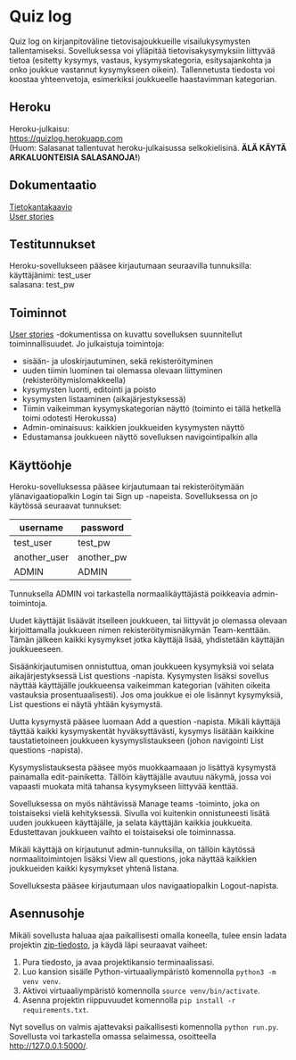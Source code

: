 # Quiz log

Quiz log on kirjanpitoväline tietovisajoukkueille visailukysymysten tallentamiseksi. Sovelluksessa voi ylläpitää tietovisakysymyksiin liittyvää tietoa (esitetty kysymys, vastaus, kysymyskategoria, esitysajankohta ja onko joukkue vastannut kysymykseen oikein). Tallennetusta tiedosta voi koostaa yhteenvetoja, esimerkiksi joukkueelle haastavimman kategorian.

## Heroku
Heroku-julkaisu:  
https://quizlog.herokuapp.com  
(Huom: Salasanat tallentuvat heroku-julkaisussa selkokielisinä. **ÄLÄ KÄYTÄ ARKALUONTEISIA SALASANOJA!**)  

## Dokumentaatio
[Tietokantakaavio](/documentation/uml-chart.png)  
[User stories](/documentation/userstories.md)

## Testitunnukset
Heroku-sovellukseen pääsee kirjautumaan seuraavilla tunnuksilla:  
käyttäjänimi: test_user  
salasana: test_pw  

## Toiminnot
[User stories](/documentation/userstories.md) -dokumentissa on kuvattu sovelluksen suunnitellut toiminnallisuudet. Jo julkaistuja toimintoja:  
- sisään- ja uloskirjautuminen, sekä rekisteröityminen
- uuden tiimin luominen tai olemassa olevaan liittyminen (rekisteröitymislomakkeella)
- kysymysten luonti, editointi ja poisto
- kysymysten listaaminen (aikajärjestyksessä)
- Tiimin vaikeimman kysymyskategorian näyttö (toiminto ei tällä hetkellä toimi odotesti Herokussa)
- Admin-ominaisuus: kaikkien joukkueiden kysymysten näyttö
- Edustamansa joukkueen näyttö sovelluksen navigointipalkin alla

## Käyttöohje
Heroku-sovelluksessa pääsee kirjautumaan tai rekisteröitymään ylänavigaatiopalkin Login tai Sign up -napeista. Sovelluksessa on jo käytössä seuraavat tunnukset:  

| username | password |
| --- | --- |
| test_user | test_pw |
| another_user | another_pw |
| ADMIN | ADMIN |  

Tunnuksella ADMIN voi tarkastella normaalikäyttäjästä poikkeavia admin-toimintoja.

Uudet käyttäjät lisäävät itselleen joukkueen, tai liittyvät jo olemassa olevaan kirjoittamalla joukkueen nimen rekisteröitymisnäkymän Team-kenttään. Tämän jälkeen kaikki kysymykset jotka käyttäjä lisää, yhdistetään käyttäjän joukkueeseen.

Sisäänkirjautumisen onnistuttua, oman joukkueen kysymyksiä voi selata aikajärjestyksessä List questions -napista. Kysymysten lisäksi sovellus näyttää käyttäjälle joukkueensa vaikeimman kategorian (vähiten oikeita vastauksia prosentuaalisesti). Jos oma joukkue ei ole lisännyt kysymyksiä, List questions ei näytä yhtään kysymystä.  

Uutta kysymystä pääsee luomaan Add a question -napista. Mikäli käyttäjä täyttää kaikki kysymyskentät hyväksyttävästi, kysymys lisätään kaikkine taustatietoineen joukkueen kysymyslistaukseen (johon navigointi List questions -napista).

Kysymyslistauksesta pääsee myös muokkaamaaan jo lisättyä kysymystä painamalla edit-painiketta. Tällöin käyttäjälle avautuu näkymä, jossa voi vapaasti muokata mitä tahansa kysymykseen liittyvää kenttää.

Sovelluksessa on myös nähtävissä Manage teams -toiminto, joka on toistaiseksi vielä kehityksessä. Sivulla voi kuitenkin onnistuneesti lisätä uuden joukkueen käyttäjälle, ja selata käyttäjän kaikkia joukkueita. Edustettavan joukkueen vaihto ei toistaiseksi ole toiminnassa. 

Mikäli käyttäjä on kirjautunut admin-tunnuksilla, on tällöin käytössä normaalitoimintojen lisäksi View all questions, joka näyttää kaikkien joukkueiden kaikki kysymykset yhtenä listana.  

Sovelluksesta pääsee kirjautumaan ulos navigaatiopalkin Logout-napista.

## Asennusohje
Mikäli sovellusta haluaa ajaa paikallisesti omalla koneella, tulee ensin ladata projektin [zip-tiedosto](https://github.com/lauripalonen/tietovisatietokanta/archive/master.zip), ja käydä läpi seuraavat vaiheet:  
1. Pura tiedosto, ja avaa projektikansio terminaalissasi.  
2. Luo kansion sisälle Python-virtuaaliympäristö komennolla ```python3 -m venv venv```.  
3. Aktivoi virtuaaliympäristö komennolla ```source venv/bin/activate```.  
4. Asenna projektin riippuvuudet komennolla ```pip install -r requirements.txt```.  

Nyt sovellus on valmis ajattevaksi paikallisesti komennolla ```python run.py```. Sovellusta voi tarkastella omassa selaimessa, osoitteella http://127.0.0.1:5000/.


